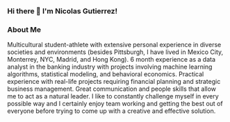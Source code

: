 ### Hi there 👋 I'm Nicolas Gutierrez!

<!--
**Nicolasgtz0/Nicolasgtz0** is a ✨ _special_ ✨ repository because its `README.md` (this file) appears on your GitHub profile.

Here are some ideas to get you started:

- 🔭 I’m currently working on ...
- 🌱 I’m currently learning ...
- 👯 I’m looking to collaborate on ...
- 🤔 I’m looking for help with ...
- 💬 Ask me about ...
- 📫 How to reach me: ...
- 😄 Pronouns: ...
- ⚡ Fun fact: ...
-->

### About Me
Multicultural student-athlete with extensive personal experience in diverse societies and environments (besides Pittsburgh, I have lived in Mexico City, Monterrey, NYC, Madrid, and Hong Kong). 6 month experience as a data analyst in the banking industry with projects involving machine learning algorithms, statistical modeling, and behavioral economics. Practical experience with real-life projects requiring financial planning and strategic business management. Great communication and people skills that allow me to act as a natural leader. I like to constantly challenge myself in every possible way and I certainly enjoy team working and getting the best out of everyone before trying to come up with a creative and effective solution.

